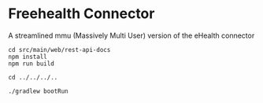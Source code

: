 # Freehealth Connector
A streamlined mmu (Massively Multi User) version of the eHealth connector

```
cd src/main/web/rest-api-docs
npm install
npm run build

cd ../../../..

./gradlew bootRun

```